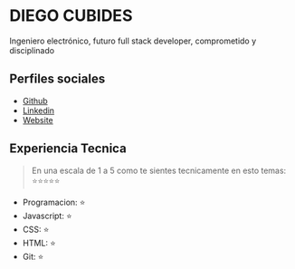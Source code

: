 # DIEGO CUBIDES

Ingeniero electrónico, futuro full stack developer, comprometido y disciplinado

## Perfiles sociales

- [Github](https://github.com/d1360cub/)
- [Linkedin](https://www.linkedin.com/in/diego-cubides-877b90109/)
- [Website](https://gogole.com/)

## Experiencia Tecnica
> En una escala de 1 a 5 como te sientes tecnicamente en esto temas:  ⭐️⭐️⭐️⭐️⭐️

- Programacion: ⭐️
- Javascript: ⭐️
- CSS: ⭐️
- HTML: ⭐️
- Git: ⭐️
